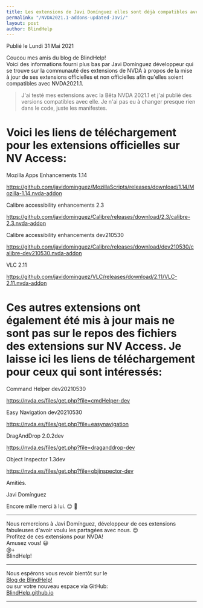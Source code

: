 ```yaml
---
title: Les extensions de Javi Domínguez elles sont déjà compatibles avec NVDA 2021.1
permalink: "/NVDA2021.1-addons-updated-Javi/"
layout: post
author: BlindHelp
---
```


<footer>Publié le Lundi 31 Mai 2021</footer>


Coucou mes amis du blog de BlindHelp!    
Voici des informations fourni plus bas par  Javi Domínguez développeur qui se trouve sur la communauté des extensions de NVDA  à propos  de la mise à jour de ses extensions officielles et non officielles afin qu'elles soient compatibles avec NVDA2021.1.    

> J'ai testé mes extensions avec la Bêta NVDA 2021.1 et j'ai publié des versions compatibles avec elle. Je n'ai pas eu à changer presque rien dans le code, juste les manifestes.    

# Voici les liens de téléchargement pour les extensions officielles sur NV Access:

Mozilla Apps Enhancements 1.14    

<https://github.com/javidominguez/MozillaScripts/releases/download/1.14/Mozilla-1.14.nvda-addon>

Calibre accessibility enhancements 2.3    

<https://github.com/javidominguez/Calibre/releases/download/2.3/calibre-2.3.nvda-addon>

Calibre accessibility enhancements dev210530    

<https://github.com/javidominguez/Calibre/releases/download/dev210530/calibre-dev210530.nvda-addon>

VLC 2.11    

<https://github.com/javidominguez/VLC/releases/download/2.11/VLC-2.11.nvda-addon>

# Ces autres extensions ont également été mis à jour mais ne sont pas sur le repos des fichiers des extensions sur NV Access.    Je laisse ici les liens de téléchargement pour ceux qui sont intéressés:    

Command Helper dev20210530    

<https://nvda.es/files/get.php?file=cmdHelper-dev>

Easy Navigation dev20210530    

<https://nvda.es/files/get.php?file=easynavigation>

DragAndDrop 2.0.2dev    

<https://nvda.es/files/get.php?file=draganddrop-dev>

Object Inspector 1.3dev    

<https://nvda.es/files/get.php?file=objinspector-dev>

Amitiés.    

Javi Domínguez


Encore mille merci à lui. 😌 👏    


---


Nous remercions à <span lang="es">Javi Domínguez</span>, développeur de ces extensions fabuleuses d'avoir voulu les partagées  avec nous. 😉    
Profitez de  ces extensions pour NVDA!    
Amusez vous! 😃    
@+    
BlindHelp!    

---

Nous espérons vous revoir bientôt sur le      
[Blog de BlindHelp!](http://blindhelp.blogspot.fr/)                    
ou sur  votre nouveau espace via GitHub:                     
[BlindHelp.github.io](https://blindhelp.github.io)                    

---